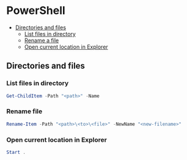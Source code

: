 # PowerShell

* [Directories and files](#directories-and-files)
    * [List files in directory](#list-files-in-directory)
    * [Rename a file](#rename-file)
    * [Open current location in Explorer](#open-current-location-in-explorer)

## Directories and files

### List files in directory

```powershell
Get-ChildItem -Path "<path>" -Name
```

### Rename file

```powershell
Rename-Item -Path "<path>\<to>\<file>" -NewName "<new-filename>"
```

### Open current location in Explorer

```powershell
Start .
```
